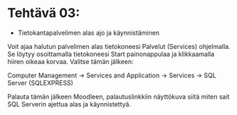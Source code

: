 # Tehtävä 03:

- Tietokantapalvelimen alas ajo ja käynnistäminen

Voit ajaa halutun palvelimen alas tietokoneesi Palvelut (Services) ohjelmalla. Se löytyy osoittamalla tietokoneesi Start painonappulaa ja klikkaamalla hiiren oikeaa korvaa. Valitse tämän jälkeen:

Computer Management -> Services and Application -> Services -> 
SQL Server (SQLEXPRESS)

Palauta tämän jälkeen Moodleen, palautuslinkkiin näyttökuva siitä miten sait SQL Serverin ajettua alas ja käynnistettyä.
